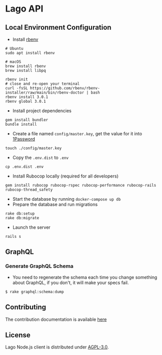 # Lago API

## Local Environment Configuration

- Install [rbenv](https://github.com/rbenv/rbenv)
```shell
# Ubuntu
sudo apt install rbenv

# macOS
brew install rbenv
brew install libpq

rbenv init
# close and re-open your terminal
curl -fsSL https://github.com/rbenv/rbenv-installer/raw/main/bin/rbenv-doctor | bash
rbenv install 3.0.1
rbenv global 3.0.1
```

- Install project dependencies
```shell
gem install bundler
bundle install
```
- Create a file named `config/master.key`, get the value for it into [1Password](https://start.1password.com/open/i?a=CV2K6WPYLZBXXGIKIUYUJOA3Z4&v=4k453pfxong4lipf3oookha7ei&i=kc2v2trpahmnzcl5k3krdl2z3y&h=my.1password.com)
```shell
touch ./config/master.key
```
- Copy the `.env.dist` to `.env`
```shell
cp .env.dist .env
```

- Install Rubocop locally (required for all developers)
```shell
gem install rubocop rubocop-rspec rubocop-performance rubocop-rails rubocop-thread_safety
```

- Start the database by running `docker-compose up db`
- Prepare the database and run migrations
```shell
rake db:setup
rake db:migrate
```

- Launch the server
```shell
rails s
```

## GraphQL

### Generate GraphQL Schema

- You need to regenerate the schema each time you change something about GraphQL, if you don't, it will make your specs fail.
```shell
$ rake graphql:schema:dump
```

## Contributing

The contribution documentation is available [here](https://github.com/getlago/lago-api/blob/main/CONTRIBUTING.md)

## License

Lago Node.js client is distributed under [AGPL-3.0](LICENSE).
